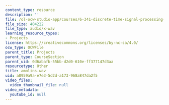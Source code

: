 ```yaml
---
content_type: resource
description: ''
file: /ol-ocw-studio-app/courses/6-341-discrete-time-signal-processing-fall-2005/a8959a9ae7e35d2da173968a847da2f5_amolins.wav
file_size: 404222
file_type: audio/x-wav
learning_resource_types:
- Projects
license: https://creativecommons.org/licenses/by-nc-sa/4.0/
ocw_type: OCWFile
parent_title: Projects
parent_type: CourseSection
parent_uid: 0d6abafb-55bb-d2d0-610e-ff377147d3aa
resourcetype: Other
title: amolins.wav
uid: a8959a9a-e7e3-5d2d-a173-968a847da2f5
video_files:
  video_thumbnail_file: null
video_metadata:
  youtube_id: null
---
```

